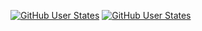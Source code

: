 
[![GitHub User States](https://github-readme-stats.vercel.app/api?username=fm-sys&show_icons=true)](https://github.com/fm-sys)
[![GitHub User States](https://github-readme-stats.vercel.app/api/top-langs/?username=fm-sys&layout=compact)](https://github.com/fm-sys)

<!--
**fm-sys/fm-sys** is a ✨ _special_ ✨ repository because its `README.md` (this file) appears on your GitHub profile.

Here are some ideas to get you started:

- 🔭 I’m currently working on ...
- 🌱 I’m currently learning ...
- 👯 I’m looking to collaborate on ...
- 🤔 I’m looking for help with ...
- 💬 Ask me about ...
- 📫 How to reach me: ...
- 😄 Pronouns: ...
- ⚡ Fun fact: ...
-->
